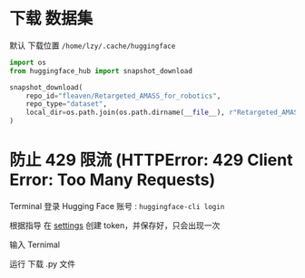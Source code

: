 
# 下载 数据集

默认 下载位置 `/home/lzy/.cache/huggingface`

```python
import os
from huggingface_hub import snapshot_download

snapshot_download(
    repo_id="fleaven/Retargeted_AMASS_for_robotics",
    repo_type="dataset",
    local_dir=os.path.join(os.path.dirname(__file__), r"Retargeted_AMASS")
)
```


# 防止 429 限流 (HTTPError: 429 Client Error: Too Many Requests)

Terminal 登录 Hugging Face 账号 : `huggingface-cli login`

根据指导 在 [settings](https://huggingface.co/settings/tokens) 创建 token，并保存好，只会出现一次

输入 Ternimal

运行 下载 .py 文件

